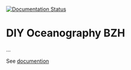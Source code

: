 [![Documentation Status](https://readthedocs.org/projects/diy-oceanography-bzh/badge/?version=latest)](https://diy-oceanography-bzh.readthedocs.io/en/latest/?badge=latest)

# DIY Oceanography BZH

...

See [documention](https://diy-oceanography-bzh.readthedocs.io/en/latest/)
